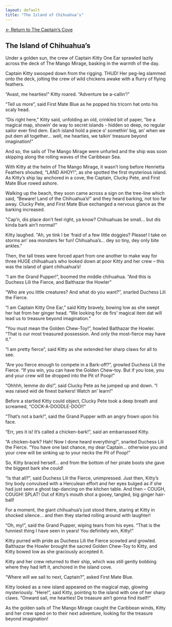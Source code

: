 ```yaml
---
layout: default
title: "The Island of Chihuahua’s"
---
```

[← Return to The Captain’s Cove](index)

## The Island of Chihuahua’s

Under a golden sun, the crew of Captain Kitty One Ear sprawled lazily across the deck of The Mango Mirage, basking in the warmth of the day.

Captain Kitty swooped down from the rigging. THUD! Her peg-leg slammed onto the deck, jolting the crew of wild chickens awake with a flurry of flying feathers.

“Avast, me hearties!” Kitty roared. “Adventure be a-callin’!”

“Tell us more”, said First Mate Blue as he popped his tricorn hat onto his scaly head.

“Dis right here," Kitty said, unfolding an old, crinkled bit of paper, "be a magical map, showin’ de way to secret islands - hidden so deep, no regular sailor ever find dem. Each island hold a piece o’ somethin’ big, an’ when we put dem all together… well, me hearties, we talkin’ treasure beyond imagination!”

And so, the sails of The Mango Mirage were unfurled and the ship was soon skipping along the rolling waves of the Caribbean Sea.

With Kitty at the helm of The Mango Mirage, it wasn’t long before Henrietta Feathers shouted, “LAND AHOY!”, as she spotted the first mysterious island. As Kitty’s ship lay anchored in a cove, the Captain, Clucky Pete, and First Mate Blue rowed ashore.

Walking up the beach, they soon came across a sign on the tree-line which said, “Beware! Land of the Chihuahua’s!” and they heard barking, not too far away. Clucky Pete, and First Mate Blue exchanged a nervous glance as the barking increased.

"Cap’n, dis place don’t feel right, ya know? Chihuahuas be small… but dis kinda bark ain’t normal!"

Kitty laughed. "Ah, ye tink I be ‘fraid of a few little doggies? Please! I take on storms an’ sea monsters fer fun! Chihuahua’s… dey so tiny, dey only bite ankles."

Then, the tall trees were forced apart from one another to make way for three HUGE chihuahua’s who looked down at poor Kitty and her crew – this was the island of giant chihuahua’s!

“I am the Grand Pupper!”, boomed the middle chihuahua. “And this is Duchess Lili the Fierce, and Balthazar the Howler”

“Who are you little creatures? And what do you want?”, snarled Duchess Lili the Fierce.

“I am Captain Kitty One Ear,” said Kitty bravely, bowing low as she swept her hat from her ginger head. “We looking for de firs’ magical item dat will lead us to treasure beyond imagination.”

“You must mean the Golden Chew-Toy!”, howled Balthazar the Howler. “That is our most treasured possession. And only the most-fierce may have it.”

“I am pretty fierce”, said Kitty as she extended her sharp claws for all to see.

“Are you fierce enough to compete in a Bark-off?”, growled Duchess Lili the Fierce. “If you win, you can have the Golden Chew-toy. But if you lose, you and your crew will be dropped into the Pit of Poop!”

“Ohhhh, lemme do dis!”, said Clucky Pete as he jumped up and down. “I was raised wid de finest barkers! Watch an’ learn!" 

Before a startled Kitty could object, Clucky Pete took a deep breath and screamed, “COCK-A-DOODLE-DOO!!”

“That’s not a bark!”, said the Grand Pupper with an angry frown upon his face.

 “Err, yes it is! It’s called a chicken-bark!”, said an embarrassed Kitty.

“A chicken-bark? Hah! Now I done heard everything!", snarled Duchess Lili the Fierce. “You have one last chance, my dear Captain… otherwise you and your crew will be sinking up to your necks the Pit of Poop!”

So, Kitty braced herself… and from the bottom of her pirate boots she gave the biggest bark she could!

“Is that all?”, said Duchess Lili the Fierce, unimpressed. Just then, Kitty’s tiny body convulsed with a Herculean effort and her eyes bulged as if she had just seen a ghost tap-dancing on the kitchen table. And then – COUGH, COUGH! SPLAT! Out of Kitty’s mouth shot a gooey, tangled, big ginger hair-ball!

For a moment, the giant chihuahua’s just stood there, staring at Kitty in shocked silence… and then they started rolling around with laughter!

“Oh, my!”, said the Grand Pupper, wiping tears from his eyes. “That is the funniest thing I have seen in years! You definitely win, Kitty!”

Kitty purred with pride as Duchess Lili the Fierce scowled and growled. Balthazar the Howler brought the sacred Golden Chew-Toy to Kitty, and Kitty bowed low as she graciously accepted it.

Kitty and her crew returned to their ship, which was still gently bobbing where they had left it, anchored in the island cove.

“Where will we sail to next, Captain?”, asked First Mate Blue.

Kitty looked as a new island appeared on the magical map, glowing mysteriously. “Here!”, said Kitty,
pointing to the island with one of her sharp claws. “Onward sail, me hearties! De treasure ain’t gonna find itself!”

As the golden sails of The Mango Mirage caught the Caribbean winds, Kitty and her crew sped on to their next adventure, looking for the treasure beyond imagination!
